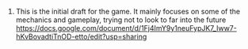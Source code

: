 1. This is the initial draft for the game. It mainly focuses on some of the mechanics and gameplay, trying not to look to far into the future https://docs.google.com/document/d/1Fj4ImY9y1neuFypJK7_Iww7-hKvBovadtiTnOD-etto/edit?usp=sharing
